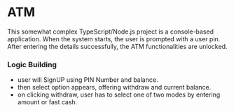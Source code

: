 # ATM
This somewhat complex TypeScript/Node.js project is a console-based application. When the system starts, the user is prompted with a user pin. After entering the details successfully, the ATM functionalities are unlocked. 
### Logic Building 
* user will SignUP using PIN Number and balance.
* then select option appears, offering withdraw and current balance.
* on clicking withdraw, user has to select one of two modes by entering amount or fast cash.